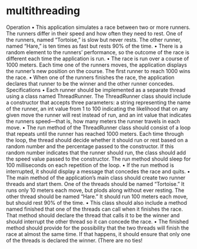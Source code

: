 # multithreading
Operation
•	This application simulates a race between two or more runners. The runners differ in their speed and how often they need to rest. One of the runners, named “Tortoise,” is slow but never rests. The other runner, named “Hare,” is ten times as fast but rests 90% of the time.
•	There is a random element to the runners’ performance, so the outcome of the race is different each time the application is run.
•	The race is run over a course of 1000 meters. Each time one of the runners moves, the application displays the runner’s new position on the course. The first runner to reach 1000 wins the race.
•	When one of the runners finishes the race, the application declares that runner to be the winner and the other runner concedes.
Specifications
•	Each runner should be implemented as a separate thread using a class named ThreadRunner. The ThreadRunner class should include a constructor that accepts three parameters: a string representing the name of the runner, an int value from 1 to 100 indicating the likelihood that on any given move the runner will rest instead of run, and an int value that indicates the runners speed—that is, how many meters the runner travels in each move.
•	The run method of the ThreadRunner class should consist of a loop that repeats until the runner has reached 1000 meters. Each time through the loop, the thread should decide whether it should run or rest based on a random number and the percentage passed to the constructor. If this random number indicates that the runner should run, the class should add the speed value passed to the constructor. The run method should sleep for 100 milliseconds on each repetition of the loop.
•	If the run method is interrupted, it should display a message that concedes the race and quits.
•	The main method of the application’s main class should create two runner threads and start them. One of the threads should be named “Tortoise.” It runs only 10 meters each move, but plods along without ever resting. The other thread should be named “Hare.” It should run 100 meters each move, but should rest 90% of the time.
•	This class should also include a method named finished that one of the threads can call when it finishes the race. That method should declare the thread that calls it to be the winner and should interrupt the other thread so it can concede the race.
•	The finished method should provide for the possibility that the two threads will finish the race at almost the same time. If that happens, it should ensure that only one of the threads is declared the winner. (There are no ties!

